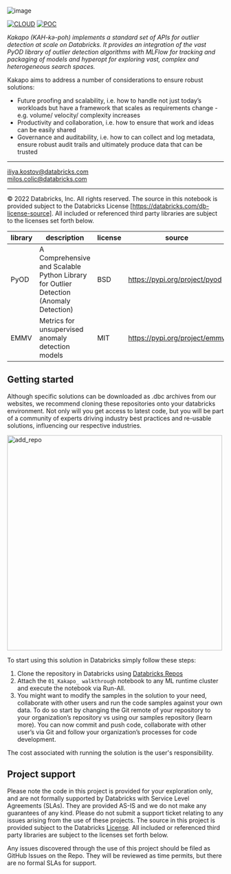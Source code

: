![image](https://user-images.githubusercontent.com/86326159/206014015-a70e3581-e15c-4a10-95ef-36fd5a560717.png)

[![CLOUD](https://img.shields.io/badge/CLOUD-ALL-blue?logo=googlecloud&style=for-the-badge)](https://cloud.google.com/databricks)
[![POC](https://img.shields.io/badge/POC-10_days-green?style=for-the-badge)](https://databricks.com/try-databricks)

*Kakapo (KAH-kə-poh) implements a standard set of APIs for outlier detection at scale on Databricks. It provides an integration of the vast PyOD library of outlier detection algorithms with MLFlow for tracking and packaging of models and hyperopt for exploring vast, complex and heterogeneous search spaces.*

Kakapo aims to address a number of considerations to ensure robust solutions:
- Future proofing and scalability, i.e. how to handle not just today’s workloads but have a framework that scales as requirements change - e.g. volume/ velocity/ complexity increases
- Productivity and collaboration, i.e. how to ensure that work and ideas can be easily shared
- Governance and auditability, i.e. how to can collect and log metadata, ensure robust audit trails and ultimately produce data that can be trusted
___
<iliya.kostov@databricks.com> \
<milos.colic@databricks.com>

___


&copy; 2022 Databricks, Inc. All rights reserved. The source in this notebook is provided subject to the Databricks License [https://databricks.com/db-license-source].  All included or referenced third party libraries are subject to the licenses set forth below.

| library                                | description             | license    | source                                              |
|----------------------------------------|-------------------------|------------|-----------------------------------------------------|
| PyOD                                 | A Comprehensive and Scalable Python Library for Outlier Detection (Anomaly Detection)      | BSD        | https://pypi.org/project/pyod                      |
| EMMV                                 | Metrics for unsupervised anomaly detection models      | MIT        | https://pypi.org/project/emmv                      |

## Getting started

Although specific solutions can be downloaded as .dbc archives from our websites, we recommend cloning these repositories onto your databricks environment. Not only will you get access to latest code, but you will be part of a community of experts driving industry best practices and re-usable solutions, influencing our respective industries. 

<img width="500" alt="add_repo" src="https://user-images.githubusercontent.com/4445837/177207338-65135b10-8ccc-4d17-be21-09416c861a76.png">

To start using this solution in Databricks simply follow these steps: 

1. Clone the repository in Databricks using [Databricks Repos](https://www.databricks.com/product/repos)
2. Attach the `01_Kakapo_ walkthrough` notebook to any ML runtime cluster and execute the notebook via Run-All.
3. You might want to modify the samples in the solution to your need, collaborate with other users and run the code samples against your own data. To do so start by changing the Git remote of your repository  to your organization’s repository vs using our samples repository (learn more). You can now commit and push code, collaborate with other user’s via Git and follow your organization’s processes for code development.

The cost associated with running the solution is the user's responsibility.


## Project support 

Please note the code in this project is provided for your exploration only, and are not formally supported by Databricks with Service Level Agreements (SLAs). They are provided AS-IS and we do not make any guarantees of any kind. Please do not submit a support ticket relating to any issues arising from the use of these projects. The source in this project is provided subject to the Databricks [License](./LICENSE). All included or referenced third party libraries are subject to the licenses set forth below.

Any issues discovered through the use of this project should be filed as GitHub Issues on the Repo. They will be reviewed as time permits, but there are no formal SLAs for support. 
